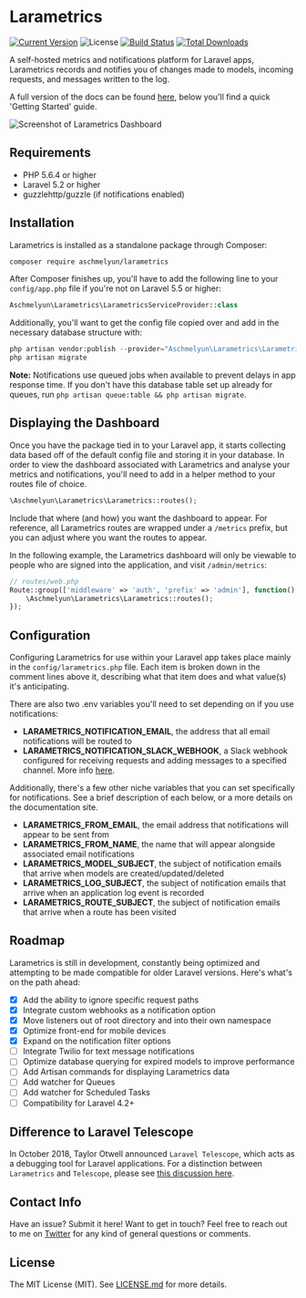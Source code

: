 # Larametrics

[![Current Version](https://img.shields.io/packagist/v/aschmelyun/larametrics.svg?style=flat-square)](https://packagist.org/packages/aschmelyun/larametrics)
![License](https://img.shields.io/github/license/aschmelyun/larametrics.svg?style=flat-square)
[![Build Status](https://img.shields.io/travis/aschmelyun/larametrics/master.svg?style=flat-square)](https://travis-ci.org/aschmelyun/larametrics)
[![Total Downloads](https://img.shields.io/packagist/dt/aschmelyun/larametrics.svg?style=flat-square)](https://packagist.org/packages/aschmelyun/larametrics)

A self-hosted metrics and notifications platform for Laravel apps, Larametrics records and notifies you of changes made to models, incoming requests, and messages written to the log.

A full version of the docs can be found [here](https://larametrics.com/docs), below you'll find a quick 'Getting Started' guide.

![Screenshot of Larametrics Dashboard](https://i.imgur.com/IsAEsKn.png)

## Requirements
- PHP 5.6.4 or higher
- Laravel 5.2 or higher
- guzzlehttp/guzzle (if notifications enabled) 

## Installation
Larametrics is installed as a standalone package through Composer:

```bash
composer require aschmelyun/larametrics
```

After Composer finishes up, you'll have to add the following line to your `config/app.php` file if you're not on Laravel 5.5 or higher:

```php
Aschmelyun\Larametrics\LarametricsServiceProvider::class
```

Additionally, you'll want to get the config file copied over and add in the necessary database structure with:

```php
php artisan vendor:publish --provider="Aschmelyun\Larametrics\LarametricsServiceProvider"
php artisan migrate
```

**Note:** Notifications use queued jobs when available to prevent delays in app response time. If you don't have this database table set up already for queues, run `php artisan queue:table && php artisan migrate`. 

## Displaying the Dashboard

Once you have the package tied in to your Laravel app, it starts collecting data based off of the default config file and storing it in your database. In order to view the dashboard associated with Larametrics and analyse your metrics and notifications, you'll need to add in a helper method to your routes file of choice.

```php
\Aschmelyun\Larametrics\Larametrics::routes();
```

Include that where (and how) you want the dashboard to appear. For reference, all Larametrics routes are wrapped under a `/metrics` prefix, but you can adjust where you want the routes to appear.

In the following example, the Larametrics dashboard will only be viewable to people who are signed into the application, and visit `/admin/metrics`:

```php
// routes/web.php
Route::group(['middleware' => 'auth', 'prefix' => 'admin'], function() {
    \Aschmelyun\Larametrics\Larametrics::routes();
});
```

## Configuration

Configuring Larametrics for use within your Laravel app takes place mainly in the `config/larametrics.php` file. Each item is broken down in the comment lines above it, describing what that item does and what value(s) it's anticipating. 

There are also two .env variables you'll need to set depending on if you use notifications:

- **LARAMETRICS_NOTIFICATION_EMAIL**, the address that all email notifications will be routed to
- **LARAMETRICS_NOTIFICATION_SLACK_WEBHOOK**, a Slack webhook configured for receiving requests and adding messages to a specified channel. More info [here](https://get.slack.help/hc/en-us/articles/115005265063-Incoming-WebHooks-for-Slack).

Additionally, there's a few other niche variables that you can set specifically for notifications. See a brief description of each below, or a more details on the documentation site.

- **LARAMETRICS_FROM_EMAIL**, the email address that notifications will appear to be sent from
- **LARAMETRICS_FROM_NAME**, the name that will appear alongside associated email notifications
- **LARAMETRICS_MODEL_SUBJECT**, the subject of notification emails that arrive when models are created/updated/deleted
- **LARAMETRICS_LOG_SUBJECT**, the subject of notification emails that arrive when an application log event is recorded
- **LARAMETRICS_ROUTE_SUBJECT**, the subject of notification emails that arrive when a route has been visited

## Roadmap
Larametrics is still in development, constantly being optimized and attempting to be made compatible for older Laravel versions. Here's what's on the path ahead:

- [x] Add the ability to ignore specific request paths
- [x] Integrate custom webhooks as a notification option
- [x] Move listeners out of root directory and into their own namespace
- [x] Optimize front-end for mobile devices
- [x] Expand on the notification filter options
- [ ] Integrate Twilio for text message notifications
- [ ] Optimize database querying for expired models to improve performance
- [ ] Add Artisan commands for displaying Larametrics data
- [ ] Add watcher for Queues
- [ ] Add watcher for Scheduled Tasks
- [ ] Compatibility for Laravel 4.2+

## Difference to Laravel Telescope

In October 2018, Taylor Otwell announced `Laravel Telescope`, which acts as a debugging tool for Laravel applications. For a distinction between `Larametrics` and `Telescope`, please see [this discussion here](https://github.com/aschmelyun/larametrics/issues/11).

## Contact Info

Have an issue? Submit it here! Want to get in touch? Feel free to reach out to me on [Twitter](https://twitter.com/aschmelyun) for any kind of general questions or comments.

## License

The MIT License (MIT). See [LICENSE.md](https://github.com/aschmelyun/larametrics/blob/master/LICENSE.md) for more details.
